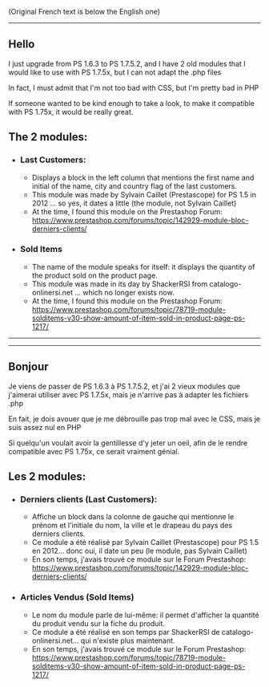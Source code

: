 (Original French text is below the English one)
*****

## Hello

I just upgrade from PS 1.6.3 to PS 1.7.5.2, and I have 2 old modules that I would like to use with PS 1.7.5x, but I can not adapt the .php files

In fact, I must admit that I'm not too bad with CSS, but I'm pretty bad in PHP

If someone wanted to be kind enough to take a look, to make it compatible with PS 1.75x, it would be really great.

## The 2 modules:

- ### Last Customers:
   - Displays a block in the left column that mentions the first name and initial of the name, city and country flag of the last customers.
   - This module was made by Sylvain Caillet (Prestascope) for PS 1.5 in 2012 ... so yes, it dates a little (the module, not Sylvain Caillet)
   - At the time, I found this module on the Prestashop Forum:
   https://www.prestashop.com/forums/topic/142929-module-bloc-derniers-clients/
   
- ### Sold Items
   - The name of the module speaks for itself: it displays the quantity of the product sold on the product page.
   - This module was made in its day by ShackerRSI from catalogo-onlinersi.net ... which no longer exists now.
   - At the time, I found this module on the Prestashop Forum:
   https://www.prestashop.com/forums/topic/78719-module-solditems-v30-show-amount-of-item-sold-in-product-page-ps-1217/
   
*****
*****

## Bonjour

Je viens de passer de PS 1.6.3 à PS 1.7.5.2, et j'ai 2 vieux modules que j'aimerai utiliser avec PS 1.7.5x, mais je n'arrive pas à adapter les fichiers .php

En fait, je dois avouer que je me débrouille pas trop mal avec le CSS, mais je suis assez nul en PHP

Si quelqu'un voulait avoir la gentillesse d'y jeter un oeil, afin de le rendre compatible avec PS 1.75x, ce serait vraiment génial.

## Les 2 modules:

- ### Derniers clients (Last Customers):
  - Affiche un block dans la colonne de gauche qui mentionne le prénom et l'initiale du nom, la ville et le drapeau du pays des derniers clients.
  - Ce module a été réalisé par Sylvain Caillet (Prestascope) pour PS 1.5 en 2012... donc oui, il date un peu (le module, pas Sylvain Caillet)
  - En son temps, j'avais trouvé ce module sur le Forum Prestashop:
  https://www.prestashop.com/forums/topic/142929-module-bloc-derniers-clients/

- ### Articles Vendus (Sold Items) 
  - Le nom du module parle de lui-même: il permet d'afficher la quantité du produit vendu sur la fiche du produit.
  - Ce module a été réalisé en son temps par ShackerRSI de catalogo-onlinersi.net... qui n'existe plus maintenant.
  - En son temps, j'avais trouvé ce module sur le Forum Prestashop:
https://www.prestashop.com/forums/topic/78719-module-solditems-v30-show-amount-of-item-sold-in-product-page-ps-1217/
